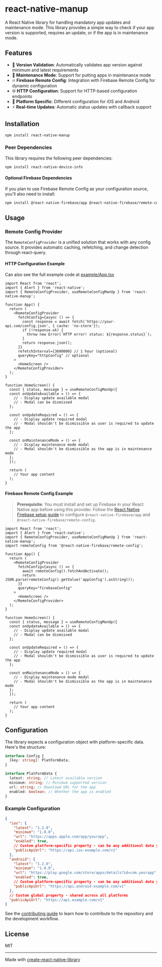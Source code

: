 # react-native-manup

A React Native library for handling mandatory app updates and maintenance mode. This library provides a simple way to check if your app version is supported, requires an update, or if the app is in maintenance mode.

## Features

- 🔄 **Version Validation**: Automatically validates app version against minimum and latest requirements
- 🚧 **Maintenance Mode**: Support for putting apps in maintenance mode
- 🔥 **Firebase Remote Config**: Integration with Firebase Remote Config for dynamic configuration
- 🌐 **HTTP Configuration**: Support for HTTP-based configuration endpoints
- 📱 **Platform Specific**: Different configuration for iOS and Android
- ⚡ **Real-time Updates**: Automatic status updates with callback support

## Installation

```sh
npm install react-native-manup
```

### Peer Dependencies

This library requires the following peer dependencies:

```sh
npm install react-native-device-info
```

#### Optional Firebase Dependencies

If you plan to use Firebase Remote Config as your configuration source, you'll also need to install:

```sh
npm install @react-native-firebase/app @react-native-firebase/remote-config
```

## Usage

### Remote Config Provider

The `RemoteConfigProvider` is a unified solution that works with any config source. It provides automatic caching, refetching, and change detection through react-query.

#### HTTP Configuration Example

Can also see the full example code at [example/App.tsx](example/App.tsx)

```tsx
import React from 'react';
import { Alert } from 'react-native';
import { RemoteConfigProvider, useRemoteConfigManUp } from 'react-native-manup';

function App() {
  return (
    <RemoteConfigProvider
      fetchConfig={async () => {
        const response = await fetch('https://your-api.com/config.json', { cache: 'no-store'});
        if (!response.ok) {
          throw new Error(`HTTP error! status: ${response.status}`);
        }
        return response.json();
      }}
      refetchInterval={3600000} // 1 hour (optional)
      queryKey="httpConfig" // optional
    >
      <HomeScreen />
    </RemoteConfigProvider>
  );
}

function HomeScreen() {
  const { status, message } = useRemoteConfigManUp({
  const onUpdateAvailable = () => {
    // - Display update available modal
    // - Modal can be dismissed
  };

  const onUpdateRequired = () => {
    // - Display update required modal
    // - Modal shouldn't be dismissible as user is required to update the app
  };

  const onMaintenanceMode = () => {
    // - Display maintenance mode modal
    // - Modal shouldn't be dismissible as the app is in maintenance mode
  };
  });

  return (
    // Your app content
  );
}
```

#### Firebase Remote Config Example

> **Prerequisite**: You must install and set up Firebase in your React Native app before using this provider. Follow the [React Native Firebase setup guide](https://rnfirebase.io/#installation) to configure `@react-native-firebase/app` and `@react-native-firebase/remote-config`.

```tsx
import React from 'react';
import { Alert } from 'react-native';
import { RemoteConfigProvider, useRemoteConfigManUp } from 'react-native-manup';
import remoteConfig from '@react-native-firebase/remote-config';

function App() {
  return (
    <RemoteConfigProvider
      fetchConfig={async () => {
        await remoteConfig().fetchAndActivate();
        return JSON.parse(remoteConfig().getValue('appConfig').asString());
      }}
      queryKey="firebaseConfig"
    >
      <HomeScreen />
    </RemoteConfigProvider>
  );
}

function HomeScreen() {
  const { status, message } = useRemoteConfigManUp({
  const onUpdateAvailable = () => {
    // - Display update available modal
    // - Modal can be dismissed
  };

  const onUpdateRequired = () => {
    // - Display update required modal
    // - Modal shouldn't be dismissible as user is required to update the app
  };

  const onMaintenanceMode = () => {
    // - Display maintenance mode modal
    // - Modal shouldn't be dismissible as the app is in maintenance mode
  };
  });

  return (
    // Your app content
  );
}
```

## Configuration

The library expects a configuration object with platform-specific data. Here's the structure:

```typescript
interface Config {
  [key: string]: PlatFormData;
}

interface PlatFormData {
  latest: string; // Latest available version
  minimum: string; // Minimum supported version
  url: string; // Download URL for the app
  enabled: boolean; // Whether the app is enabled
}
```

### Example Configuration

```json
{
  "ios": {
    "latest": "1.2.0",
    "minimum": "1.0.0",
    "url": "https://apps.apple.com/app/yourapp",
    "enabled": true,
    // Custom platform-specific property - can be any additional data you need
    "publicApiUrl": "https://api.ios-example.com/v1"
  },
  "android": {
    "latest": "1.2.0",
    "minimum": "1.0.0",
    "url": "https://play.google.com/store/apps/details?id=com.yourapp",
    "enabled": true,
    // Custom platform-specific property - can be any additional data you need
    "publicApiUrl": "https://api.android-example.com/v1"
  },
  // Custom global property - shared across all platforms
  "publicApiUrl": "https://api.example.com/v1"
}
```

See the [contributing guide](CONTRIBUTING.md) to learn how to contribute to the repository and the development workflow.

## License

MIT

---

Made with [create-react-native-library](https://github.com/callstack/react-native-builder-bob)
